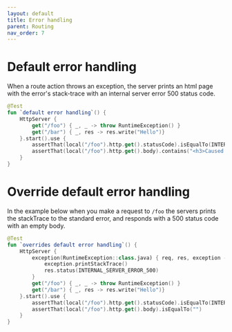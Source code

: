 ```yaml
---
layout: default
title: Error handling
parent: Routing
nav_order: 7
---
```


# Default error handling
When a route action throws an exception, the server prints an html page with the error's stack-trace with an internal server error 500 status code.

```kotlin
@Test
fun `default error handling`() {
    HttpServer {
        get("/foo") { _, _ -> throw RuntimeException() }
        get("/bar") { _, res -> res.write("Hello")}
    }.start().use {
        assertThat(local("/foo").http.get().statusCode).isEqualTo(INTERNAL_SERVER_ERROR_500)
        assertThat(local("/foo").http.get().body).contains("<h3>Caused by:</h3><pre>java.lang.RuntimeException")
    }
}
```

# Override default error handling
In the example below when you make a request to `/foo` the servers prints the stackTrace to the standard error, and responds with a 500 status code with an empty body.

```kotlin
@Test
fun `overrides default error handling`() {
    HttpServer {
        exception(RuntimeException::class.java) { req, res, exception ->
            exception.printStackTrace()
            res.status(INTERNAL_SERVER_ERROR_500)
        }
        get("/foo") { _, _ -> throw RuntimeException() }
        get("/bar") { _, res -> res.write("Hello")}
    }.start().use {
        assertThat(local("/foo").http.get().statusCode).isEqualTo(INTERNAL_SERVER_ERROR_500)
        assertThat(local("/foo").http.get().body).isEqualTo("")
    }
}
```